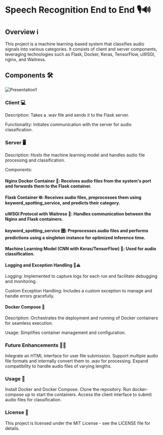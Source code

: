# Speech Recognition End to End 🎙️🔊

## Overview ℹ️

This project is a machine learning-based system that classifies audio signals into various categories. 
It consists of client and server components, leveraging technologies such as Flask, Docker, Keras, TensorFlow, uWSGI, nginx, and Waitress.

## Components 🛠️


![Presentation1](https://github.com/Mayuresh999/Speech_Recognition_End_to_End/assets/95702726/e418f42f-89d4-48a7-95ed-0ae16136f4d1)



### Client 💻

Description: Takes a .wav file and sends it to the Flask server.

Functionality: Initiates communication with the server for audio classification.

### Server 🖥️

Description: Hosts the machine learning model and handles audio file processing and classification.

Components:

#### Nginx Docker Container 🐳: Receives audio files from the system's port and forwards them to the Flask container.
#### Flask Container 🌐: Receives audio files, preprocesses them using keyword_spotting_service, and predicts their category.
#### uWSGI Protocol with Waitress 🚀: Handles communication between the Nginx and Flask containers.
#### keyword_spotting_service 🎛️: Preprocesses audio files and performs predictions using a singleton instance for optimized inference time.
#### Machine Learning Model (CNN with Keras/TensorFlow) 🧠: Used for audio classification.
#### Logging and Exception Handling 📝⚠️

Logging: Implemented to capture logs for each run and facilitate debugging and monitoring.

Custom Exception Handling: Includes a custom exception to manage and handle errors gracefully.

#### Docker Compose 🐋

Description: Orchestrates the deployment and running of Docker containers for seamless execution.

Usage: Simplifies container management and configuration.

### Future Enhancements 🚀✨
Integrate an HTML interface for user file submission.
Support multiple audio file formats and internally convert them to .wav for processing.
Expand compatibility to handle audio files of varying lengths.

### Usage 🚀
Install Docker and Docker Compose.
Clone the repository.
Run docker-compose up to start the containers.
Access the client interface to submit audio files for classification.

### License 📜

This project is licensed under the MIT License - see the LICENSE file for details.
